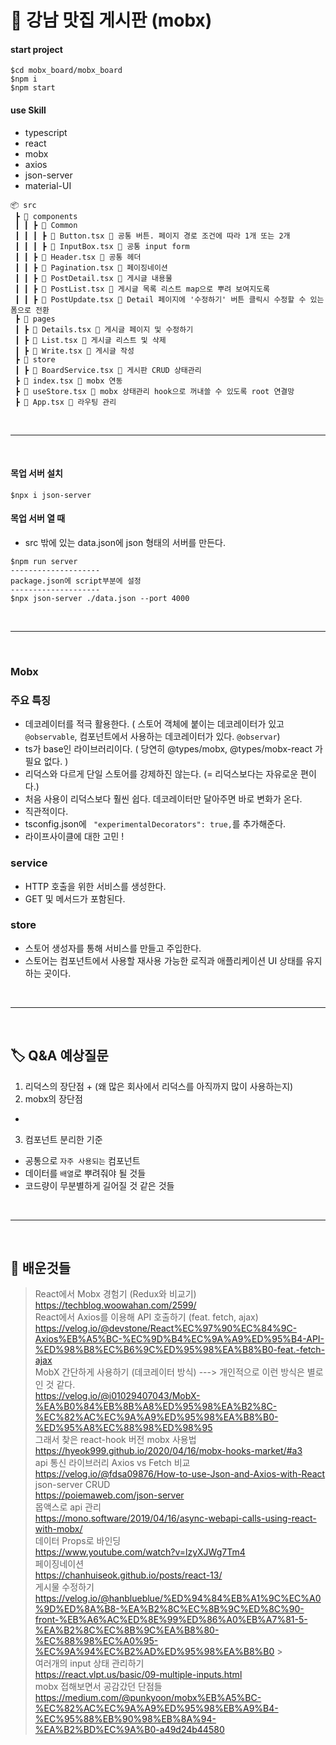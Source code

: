# 🍱 강남 맛집 게시판 (mobx)

#### start project

```
$cd mobx_board/mobx_board
$npm i
$npm start
```

#### use Skill

- typescript
- react
- mobx
- axios
- json-server
- material-UI

```
📦 src
 ┣ 📂 components
 ┃ ┃ ┣ 📂 Common
 ┃ ┃ ┃ ┣ 📜 Button.tsx 📍 공통 버튼. 페이지 경로 조건에 따라 1개 또는 2개
 ┃ ┃ ┃ ┣ 📜 InputBox.tsx 📍 공통 input form
 ┃ ┃ ┣ 📂 Header.tsx 📍 공통 헤더
 ┃ ┃ ┣ 📂 Pagination.tsx 📍 페이징네이션
 ┃ ┃ ┣ 📂 PostDetail.tsx 📍 게시글 내용물
 ┃ ┃ ┣ 📂 PostList.tsx 📍 게시글 목록 리스트 map으로 뿌려 보여지도록
 ┃ ┃ ┣ 📂 PostUpdate.tsx 📍 Detail 페이지에 '수정하기' 버튼 클릭시 수정할 수 있는 폼으로 전환
 ┣ 📂 pages
 ┃ ┣ 📜 Details.tsx 📍 게시글 페이지 및 수정하기
 ┃ ┣ 📜 List.tsx 📍 게시글 리스트 및 삭제
 ┃ ┣ 📜 Write.tsx 📍 게시글 작성
 ┣ 📂 store
 ┃ ┣ 📜 BoardService.tsx 📍 게시판 CRUD 상태관리
 ┣ 📜 index.tsx 📍 mobx 연동
 ┣ 📜 useStore.tsx 📍 mobx 상태관리 hook으로 꺼내쓸 수 있도록 root 연결망
 ┣ 📜 App.tsx 📍 라우팅 관리
```

<br>

---

<br>

#### 목업 서버 설치

```
$npx i json-server
```

#### 목업 서버 열 때

- src 밖에 있는 data.json에 json 형태의 서버를 만든다.

```
$npm run server
--------------------
package.json에 script부분에 설정
--------------------
$npx json-server ./data.json --port 4000
```

<br>

---

<br>

### Mobx

### 주요 특징

- 데코레이터를 적극 활용한다. ( 스토어 객체에 붙이는 데코레이터가 있고`@observable`, 컴포넌트에서 사용하는 데코레이터가 있다. `@observar`)
- ts가 base인 라이브러리이다. ( 당연히 @types/mobx, @types/mobx-react 가 필요 없다. )
- 리덕스와 다르게 단일 스토어를 강제하진 않는다. (= 리덕스보다는 자유로운 편이다.)
- 처음 사용이 리덕스보다 훨씬 쉽다. 데코레이터만 달아주면 바로 변화가 온다.
- 직관적이다.
- tsconfig.json에 ` "experimentalDecorators": true,`를 추가해준다.
- 라이프사이클에 대한 고민 !

### service

- HTTP 호출을 위한 서비스를 생성한다.
- GET 및 메서드가 포함된다.

### store

- 스토어 생성자를 통해 서비스를 만들고 주입한다.
- 스토어는 컴포넌트에서 사용할 재사용 가능한 로직과 애플리케이션 UI 상태를 유지하는 곳이다.

<br>

---

<br>

## 🏷 Q&A 예상질문

1. 리덕스의 장단점 + (왜 많은 회사에서 리덕스를 아직까지 많이 사용하는지)
2. mobx의 장단점

-

3. 컴포넌트 분리한 기준

- 공통으로 `자주 사용되는` 컴포넌트
- 데이터를 `배열`로 뿌려줘야 될 것들
- 코드량이 무분별하게 길어질 것 같은 것들

<br>

---

<br>

## 🤹 배운것들

> React에서 Mobx 경험기 (Redux와 비교기) <br> https://techblog.woowahan.com/2599/ <br> React에서 Axios를 이용해 API 호출하기 (feat. fetch, ajax) <br> https://velog.io/@devstone/React%EC%97%90%EC%84%9C-Axios%EB%A5%BC-%EC%9D%B4%EC%9A%A9%ED%95%B4-API-%ED%98%B8%EC%B6%9C%ED%95%98%EA%B8%B0-feat.-fetch-ajax <br> MobX 간단하게 사용하기 (데코레이터 방식) ---> 개인적으로 이런 방식은 별로인 것 같다.<br> https://velog.io/@i01029407043/MobX-%EA%B0%84%EB%8B%A8%ED%95%98%EA%B2%8C-%EC%82%AC%EC%9A%A9%ED%95%98%EA%B8%B0-%ED%95%A8%EC%88%98%ED%98%95 <br> 그래서 찾은 react-hook 버전 mobx 사용법<br> https://hyeok999.github.io/2020/04/16/mobx-hooks-market/#a3 <br> api 통신 라이브러리 Axios vs Fetch 비교 <br> https://velog.io/@fdsa09876/How-to-use-Json-and-Axios-with-React <br> json-server CRUD <br> https://poiemaweb.com/json-server <br> 몹액스로 api 관리 <br> https://mono.software/2019/04/16/async-webapi-calls-using-react-with-mobx/ <br> 데이터 Props로 바인딩 <br> https://www.youtube.com/watch?v=lzyXJWg7Tm4 <BR> 페이징네이션 <BR> https://chanhuiseok.github.io/posts/react-13/ <BR> 게시물 수정하기 <br> https://velog.io/@hanblueblue/%ED%94%84%EB%A1%9C%EC%A0%9D%ED%8A%B8-%EA%B2%8C%EC%8B%9C%ED%8C%90-front-%EB%A6%AC%ED%8E%99%ED%86%A0%EB%A7%81-5-%EA%B2%8C%EC%8B%9C%EA%B8%80-%EC%88%98%EC%A0%95-%EC%9A%94%EC%B2%AD%ED%95%98%EA%B8%B0 > <br> 여러개의 input 상태 관리하기 <br> https://react.vlpt.us/basic/09-multiple-inputs.html <br> mobx 접해보면서 공감갔던 단점들 <br> https://medium.com/@punkyoon/mobx%EB%A5%BC-%EC%82%AC%EC%9A%A9%ED%95%98%EB%A9%B4-%EC%95%88%EB%90%98%EB%8A%94-%EA%B2%BD%EC%9A%B0-a49d24b44580
